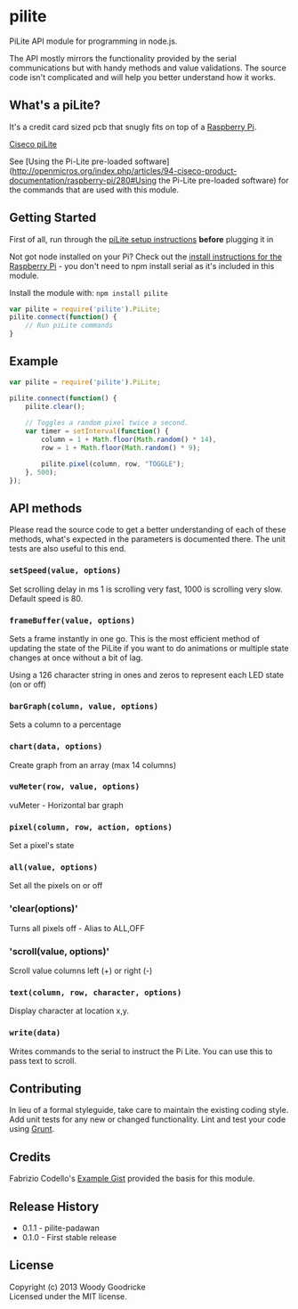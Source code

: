 # pilite

PiLite API module for programming in node.js.

The API mostly mirrors the functionality provided by the serial communications but with handy methods and value validations.  The source code isn't complicated and will help you better understand how it works.

## What's a piLite?
It's a credit card sized pcb that snugly fits on top of a [Raspberry Pi](http://www.raspberrypi.org/faqs).

[Ciseco piLite](http://shop.ciseco.co.uk/pi-lite-lots-of-leds-for-the-raspberry-pi-0805-red/)

See [Using the Pi-Lite pre-loaded software](http://openmicros.org/index.php/articles/94-ciseco-product-documentation/raspberry-pi/280#Using the Pi-Lite pre-loaded software) for the commands that are used with this module.

## Getting Started
First of all, run through the [piLite setup instructions](http://openmicros.org/index.php/articles/94-ciseco-product-documentation/raspberry-pi/283-setting-up-my-raspberry-pi) **before** plugging it in

Not got node installed on your Pi?  Check out the [install instructions for the Raspberry Pi](https://github.com/voodootikigod/node-serialport#raspberry-pi-linux) - you don't need to npm install serial as it's included in this module.

Install the module with: `npm install pilite`

```javascript
var pilite = require('pilite').PiLite;
pilite.connect(function() {
	// Run piLite commands
}
```

## Example
```javascript
var pilite = require('pilite').PiLite;

pilite.connect(function() {
	pilite.clear();
	
	// Toggles a random pixel twice a second.
    var timer = setInterval(function() {
        column = 1 + Math.floor(Math.random() * 14),
        row = 1 + Math.floor(Math.random() * 9);

        pilite.pixel(column, row, "TOGGLE");
    }, 500);
});
```

## API methods
Please read the source code to get a better understanding of each of these methods, what's expected in the parameters is documented there.  The unit tests are also useful to this end.

### `setSpeed(value, options)`
Set scrolling delay in ms 1 is scrolling very fast, 1000 is scrolling very slow. Default speed is 80.

### `frameBuffer(value, options)`
Sets a frame instantly in one go.  This is the most efficient method of updating the state of the PiLite if you want to do animations or multiple state changes at once without a bit of lag.

Using a 126 character string in ones and zeros to represent each LED state (on or off)

### `barGraph(column, value, options)`
Sets a column to a percentage

### `chart(data, options)`
Create graph from an array (max 14 columns)

### `vuMeter(row, value, options)`
vuMeter - Horizontal bar graph

### `pixel(column, row, action, options)`
Set a pixel's state

### `all(value, options)`
Set all the pixels on or off

### 'clear(options)'
Turns all pixels off - Alias to ALL,OFF
    
### 'scroll(value, options)'

Scroll value columns left (+) or right (-)

### `text(column, row, character, options)`
Display character at location x,y.

### `write(data)`
Writes commands to the serial to instruct the Pi Lite.  You can use this to pass text to scroll.

## Contributing
In lieu of a formal styleguide, take care to maintain the existing coding style. Add unit tests for any new or changed functionality. Lint and test your code using [Grunt](http://gruntjs.com/).

## Credits
Fabrizio Codello's [Example Gist](https://gist.github.com/Fabryz/6189177) provided the basis for this module.

## Release History
- 0.1.1 - pilite-padawan
- 0.1.0 - First stable release

## License
Copyright (c) 2013 Woody Goodricke  
Licensed under the MIT license.
